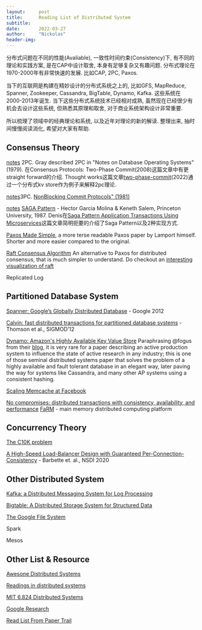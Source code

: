 ```yaml
---
layout:     post
title:      Reading List of Distributed System
subtitle:   
date:       2022-03-27
author:     "Nickolas"
header-img: 
---
```


分布式问题在不同的性能(Avaliable), 一致性时间约束(Consistency)下, 有不同的理论和实践方案, 是在CAP中设计取舍, 本身有足够复杂又有趣问题. 分布式理论在1970-2000年有非常快速的发展. 比如CAP, 2PC, Paxos.



当下的互联网是构建在精妙设计的分布式系统之上的, 比如GFS, MapReduce, Spanner, Zookeeper, Cassandra, BigTable, Dynamo, Kafka. 这些系统在2000-2013年诞生. 当下这些分布式系统技术已经相对成熟, 虽然现在已经很少有机会去设计这些系统, 但熟悉其原理和取舍, 对于商业系统架构设计非常重要. 



所以梳理了领域中的经典理论和系统, 以及近年对理论的新的解读. 整理出来, 抽时间慢慢阅读消化, 希望对大家有帮助.



## Consensus Theory

[notes](https://nickolashu.github.io/2022/04/10/distribute-transcation/) 2PC. Gray described 2PC in "Notes on Database Operating Systems" (1979). 在Consensus Protocols: Two-Phase Commit(2008)这篇文章中有更straight forward的介绍. Thought works这篇文章[two-phase-commit](https://martinfowler.com/articles/patterns-of-distributed-systems/two-phase-commit.html)(2022)通过一个分布式kv store作为例子来解释2pc理论.

[notes](https://nickolashu.github.io/2022/04/10/distribute-transcation/)3PC. [NonBlocking Commit Protocols" (1981)](http://www.cs.cornell.edu/courses/cs614/2004sp/papers/Ske81.pdf)

[notes](https://nickolashu.github.io/2022/04/10/distribute-transcation/) [SAGA Pattern](https://www.cs.cornell.edu/andru/cs711/2002fa/reading/sagas.pdf) - Hector Garcia Molina & Keneth Salem, Princeton University, 1987. Denis在[Saga Pattern Application Transactions Using Microservices](https://blog.couchbase.com/saga-pattern-implement-business-transactions-using-microservices-part/)这篇文章简明扼要的介绍了Saga Pattern以及2种实现方式.

[Paxos Made Simple](http://research.microsoft.com/en-us/um/people/lamport/pubs/paxos-simple.pdf), a more terse readable Paxos paper by Lamport himself. Shorter and more easier compared to the original.

[Raft Consensus Algorithm](https://raftconsensus.github.io/) An alternative to Paxos for distributed consensus, that is much simpler to understand. Do checkout an [interesting visualization of raft](http://thesecretlivesofdata.com/raft/)

Replicated Log

## Partitioned Database System

[Spanner: Google’s Globally Distributed Database](http://static.googleusercontent.com/media/research.google.com/en//pubs/archive/39966.pdf)  - Google 2012

[Calvin: fast distributed transactions for partitioned database systems](http://cs.yale.edu/homes/thomson/publications/calvin-sigmod12.pdf) - Thomson et al., SIGMOD’12

[Dynamo: Amazon's Highly Available Key Value Store](http://bnrg.eecs.berkeley.edu/~randy/Courses/CS294.F07/Dynamo.pdf) Paraphrasing @fogus from their [blog](http://blog.fogus.me/2011/09/08/10-technical-papers-every-programmer-should-read-at-least-twice/), it is very rare for a paper describing an active production system to influence the state of active research in any industry; this is one of those seminal distributed systems paper that solves the problem of a highly available and fault tolerant database in an elegant way, later paving the way for systems like Cassandra, and many other AP systems using a consistent hashing.

[Scaling Memcache at Facebook](https://www.usenix.org/system/files/conference/nsdi13/nsdi13-final170_update.pdf) 

[No compromises: distributed transactions with consistency, availability, and performance](https://pdos.csail.mit.edu/6.824/papers/farm-2015.pdf) [FaRM](https://blog.carlosgaldino.com/farm-fast-remote-memory.html) - main memory distributed computing platform

## Concurrency Theory

[The C10K problem](http://www.kegel.com/c10k.html)

[A High-Speed Load-Balancer Design with Guaranteed Per-Connection-Consistency](https://www.usenix.org/system/files/nsdi20-paper-barbette.pdf) - Barbette et. al., NSDI 2020



## Other Distributed System

[Kafka: a Distributed Messaging System for Log Processing](http://notes.stephenholiday.com/Kafka.pdf)

[Bigtable: A Distributed Storage System for Structured Data](http://static.googleusercontent.com/media/research.google.com/en//archive/bigtable-osdi06.pdf)

[The Google File System](http://static.googleusercontent.com/external_content/untrusted_dlcp/research.google.com/en/us/archive/gfs-sosp2003.pdf)

Spark

Mesos



## Other List & Resource

[Awesone Distributed Systems](https://github.com/theanalyst/awesome-distributed-systems)

[Readings in distributed systems](http://christophermeiklejohn.com/distributed/systems/2013/07/12/readings-in-distributed-systems.html)

[MIT 6.824 Distributed Systems](https://pdos.csail.mit.edu/6.824/)

[Google Research](https://research.google/pubs/?area=distributed-systems-and-parallel-computing)

[Read List From Paper Trail](https://www.the-paper-trail.org/page/reading-list/)

